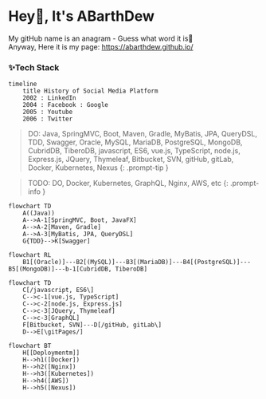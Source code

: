# Hey👋, It's ABarthDew
My gitHub name is an anagram - Guess what word it is🤣   
Anyway, Here it is my page: https://abarthdew.github.io/

### ✨Tech Stack
```mermaid
timeline
    title History of Social Media Platform
    2002 : LinkedIn
    2004 : Facebook : Google
    2005 : Youtube
    2006 : Twitter
```




> DO: Java, SpringMVC, Boot, Maven, Gradle, MyBatis, JPA, QueryDSL, TDD, Swagger, Oracle, MySQL, MariaDB, PostgreSQL, MongoDB, CubridDB, TiberoDB, javascript, ES6, vue.js, TypeScript, node.js, Express.js, JQuery, Thymeleaf, Bitbucket, SVN, gitHub, gitLab, Docker, Kubernetes, Nexus
{: .prompt-tip }
   
> TODO: DO, Docker, Kubernetes, GraphQL, Nginx, AWS, etc
{: .prompt-info }

```mermaid
flowchart TD
    A((Java))
    A-->A-1[SpringMVC, Boot, JavaFX]
    A-->A-2[Maven, Gradle]
    A-->A-3[MyBatis, JPA, QueryDSL]
    G{TDD}-->K[Swagger]
```  
   
```mermaid
flowchart RL
    B1[(Oracle)]---B2[(MySQL)]---B3[(MariaDB)]---B4[(PostgreSQL)]---B5[(MongoDB)]---b-1[CubridDB, TiberoDB]
```
   
```mermaid
flowchart TD
    C[/javascript, ES6\]
    C-->c-1[vue.js, TypeScript]
    C-->c-2[node.js, Express.js]
    C-->c-3[JQuery, Thymeleaf]
    C-->c-3[GraphQL]
    F[Bitbucket, SVN]---D[/gitHub, gitLab\]
    D-->E[\gitPages/]
```
   
```mermaid
flowchart BT
    H[[Deploymentm]]
    H-->h1([Docker])
    H-->h2([Nginx])
    H-->h3([Kubernetes])
    H-->h4([AWS])
    H-->h5([Nexus])
```
